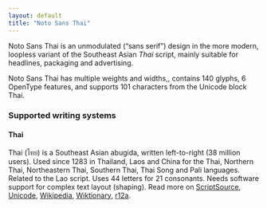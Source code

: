 ```yaml
---
layout: default
title: "Noto Sans Thai"
---
```

Noto Sans Thai is an unmodulated (“sans serif”) design in the more modern, loopless variant of the Southeast Asian _Thai_ script, mainly suitable for headlines, packaging and advertising. 

Noto Sans Thai has multiple weights and widths,, contains 140 glyphs, 6 OpenType features, and supports 101 characters from the Unicode block Thai.


### Supported writing systems


#### Thai

Thai (<span class='autonym'>ไทย</span>) is a Southeast Asian abugida, written left-to-right (38 million users). Used since 1283 in Thailand, Laos and China for the Thai, Northern Thai, Northeastern Thai, Southern Thai, Thai Song and Pali languages. Related to the Lao script. Uses 44 letters for 21 consonants. Needs software support for complex text layout (shaping). Read more on [ScriptSource](https://scriptsource.org/scr/Thai), [Unicode](https://www.unicode.org/versions/Unicode13.0.0/ch16.pdf#G46485), [Wikipedia](https://en.wikipedia.org/wiki/ISO_15924:Thai), [Wiktionary](https://en.wiktionary.org/wiki/Category:Thai_script), [r12a](https://r12a.github.io/scripts/links?iso=Thai).


